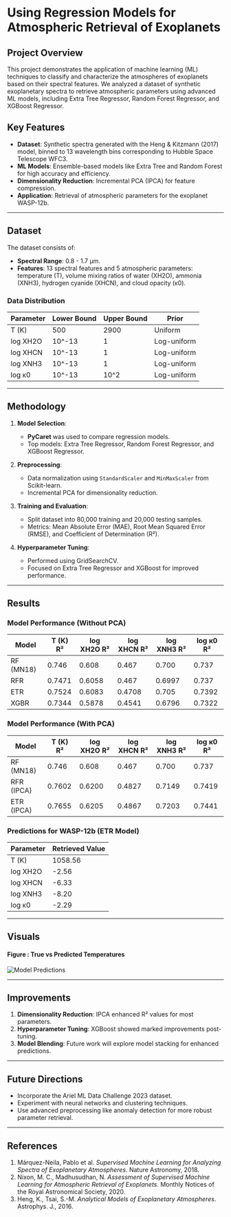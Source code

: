# Using Regression Models for Atmospheric Retrieval of Exoplanets

## Project Overview
This project demonstrates the application of machine learning (ML) techniques to classify and characterize the atmospheres of exoplanets based on their spectral features. We analyzed a dataset of synthetic exoplanetary spectra to retrieve atmospheric parameters using advanced ML models, including Extra Tree Regressor, Random Forest Regressor, and XGBoost Regressor.

## Key Features
- **Dataset**: Synthetic spectra generated with the Heng & Kitzmann (2017) model, binned to 13 wavelength bins corresponding to Hubble Space Telescope WFC3.
- **ML Models**: Ensemble-based models like Extra Tree and Random Forest for high accuracy and efficiency.
- **Dimensionality Reduction**: Incremental PCA (IPCA) for feature compression.
- **Application**: Retrieval of atmospheric parameters for the exoplanet WASP-12b.

---

## Dataset
The dataset consists of:
- **Spectral Range**: 0.8 - 1.7 µm.
- **Features**: 13 spectral features and 5 atmospheric parameters: temperature (T), volume mixing ratios of water (XH2O), ammonia (XNH3), hydrogen cyanide (XHCN), and cloud opacity (κ0).

### Data Distribution
| Parameter   | Lower Bound | Upper Bound | Prior         |
|-------------|-------------|-------------|---------------|
| T (K)       | 500         | 2900        | Uniform       |
| log XH2O    | 10^-13      | 1           | Log-uniform   |
| log XHCN    | 10^-13      | 1           | Log-uniform   |
| log XNH3    | 10^-13      | 1           | Log-uniform   |
| log κ0      | 10^-13      | 10^2        | Log-uniform   |

---

## Methodology

1. **Model Selection**:
   - **PyCaret** was used to compare regression models.
   - Top models: Extra Tree Regressor, Random Forest Regressor, and XGBoost Regressor.

2. **Preprocessing**:
   - Data normalization using `StandardScaler` and `MinMaxScaler` from Scikit-learn.
   - Incremental PCA for dimensionality reduction.

3. **Training and Evaluation**:
   - Split dataset into 80,000 training and 20,000 testing samples.
   - Metrics: Mean Absolute Error (MAE), Root Mean Squared Error (RMSE), and Coefficient of Determination (R²).

4. **Hyperparameter Tuning**:
   - Performed using GridSearchCV.
   - Focused on Extra Tree Regressor and XGBoost for improved performance.

---

## Results

### Model Performance (Without PCA)
| Model        | T (K) R² | log XH2O R² | log XHCN R² | log XNH3 R² | log κ0 R² |
|--------------|----------|-------------|-------------|-------------|-----------|
| RF (MN18)    | 0.746    | 0.608       | 0.467       | 0.700       | 0.737     |
| RFR          | 0.7471   | 0.6058      | 0.467       | 0.6997      | 0.737     |
| ETR          | 0.7524   | 0.6083      | 0.4708      | 0.705       | 0.7392    |
| XGBR         | 0.7344   | 0.5878      | 0.4541      | 0.6796      | 0.7322    |

### Model Performance (With PCA)
| Model        | T (K) R² | log XH2O R² | log XHCN R² | log XNH3 R² | log κ0 R² |
|--------------|----------|-------------|-------------|-------------|-----------|
| RF (MN18)    | 0.746    | 0.608       | 0.467       | 0.700       | 0.737     |
| RFR (IPCA)   | 0.7602   | 0.6200      | 0.4827      | 0.7149      | 0.7419    |
| ETR (IPCA)   | 0.7655   | 0.6205      | 0.4867      | 0.7203      | 0.7441    |

### Predictions for WASP-12b (ETR Model)
| Parameter    | Retrieved Value |
|--------------|-----------------|
| T (K)        | 1058.56         |
| log XH2O     | -2.56           |
| log XHCN     | -6.33           |
| log XNH3     | -8.20           |
| log κ0       | -2.29           |

---

## Visuals
#### Figure : True vs Predicted Temperatures
![Model Predictions](https://github.com/user-attachments/assets/a6f42a5d-f14c-4bfc-a977-92405dddd490)


---

## Improvements
1. **Dimensionality Reduction**: IPCA enhanced R² values for most parameters.
2. **Hyperparameter Tuning**: XGBoost showed marked improvements post-tuning.
3. **Model Blending**: Future work will explore model stacking for enhanced predictions.

---

## Future Directions
- Incorporate the Ariel ML Data Challenge 2023 dataset.
- Experiment with neural networks and clustering techniques.
- Use advanced preprocessing like anomaly detection for more robust parameter retrieval.

---

## References
1. Márquez-Neila, Pablo et al. *Supervised Machine Learning for Analyzing Spectra of Exoplanetary Atmospheres*. Nature Astronomy, 2018.
2. Nixon, M. C., Madhusudhan, N. *Assessment of Supervised Machine Learning for Atmospheric Retrieval of Exoplanets*. Monthly Notices of the Royal Astronomical Society, 2020.
3. Heng, K., Tsai, S.-M. *Analytical Models of Exoplanetary Atmospheres*. Astrophys. J., 2016.
